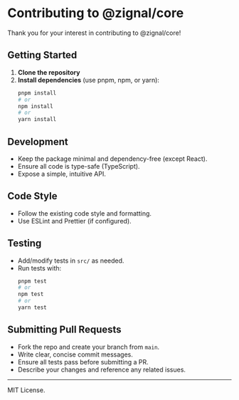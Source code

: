 # Contributing to @zignal/core

Thank you for your interest in contributing to @zignal/core!

## Getting Started

1. **Clone the repository**
2. **Install dependencies** (use pnpm, npm, or yarn):
   ```sh
   pnpm install
   # or
   npm install
   # or
   yarn install
   ```

## Development
- Keep the package minimal and dependency-free (except React).
- Ensure all code is type-safe (TypeScript).
- Expose a simple, intuitive API.

## Code Style
- Follow the existing code style and formatting.
- Use ESLint and Prettier (if configured).

## Testing
- Add/modify tests in `src/` as needed.
- Run tests with:
  ```sh
  pnpm test
  # or
  npm test
  # or
  yarn test
  ```

## Submitting Pull Requests
- Fork the repo and create your branch from `main`.
- Write clear, concise commit messages.
- Ensure all tests pass before submitting a PR.
- Describe your changes and reference any related issues.

---
MIT License. 